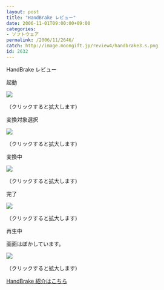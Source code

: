 ```yaml
---
layout: post
title: "HandBrake レビュー"
date: 2006-11-01T09:00:00+09:00
categories:
- ソフトウェア
permalink: /2006/11/2646/
catch: http://image.moongift.jp/review4/handbrake3.s.png
id: 2632
---
```

HandBrake レビュー  
<!--more-->

起動

  

[![](http://image.moongift.jp/review4/handbrake1.s.png)](http://image.moongift.jp/review4/handbrake1.png)  
  
（クリックすると拡大します)

  

変換対象選択

  

[![](http://image.moongift.jp/review4/handbrake2.s.png)](http://image.moongift.jp/review4/handbrake2.png)  
  
（クリックすると拡大します)

  

変換中

  

[![](http://image.moongift.jp/review4/handbrake3.s.png)](http://image.moongift.jp/review4/handbrake3.png)  
  
（クリックすると拡大します)

  

完了

  

[![](http://image.moongift.jp/review4/handbrake4.s.png)](http://image.moongift.jp/review4/handbrake4.png)  
  
（クリックすると拡大します)

  

再生中

  

画面はぼかしています。

  

[![](http://image.moongift.jp/review4/handbrake5.s.png)](http://image.moongift.jp/review4/handbrake5.png)  
  
（クリックすると拡大します)

  

[HandBrake 紹介はこちら](http://oss.moongift.jp/intro/i-2644.html)

